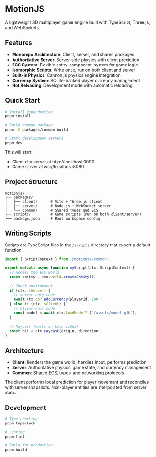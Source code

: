 # MotionJS

A lightweight 3D multiplayer game engine built with TypeScript, Three.js, and WebSockets.

## Features

- **Monorepo Architecture**: Client, server, and shared packages
- **Authoritative Server**: Server-side physics with client prediction
- **ECS System**: Flexible entity-component-system for game logic
- **Isomorphic Scripts**: Write once, run on both client and server
- **Built-in Physics**: Cannon.js physics engine integration
- **Currency System**: SQLite-backed player currency management
- **Hot Reloading**: Development mode with automatic reloading

## Quick Start

```bash
# Install dependencies
pnpm install

# Build common package
pnpm -C packages/common build

# Start development servers
pnpm dev
```

This will start:
- Client dev server at http://localhost:3000
- Game server at ws://localhost:8080

## Project Structure

```
motionjs/
├── packages/
│   ├── client/      # Vite + Three.js client
│   ├── server/      # Node.js + WebSocket server
│   └── common/      # Shared types and ECS
├── scripts/         # Game scripts (run on both client/server)
└── package.json     # Root workspace config
```

## Writing Scripts

Scripts are TypeScript files in the `/scripts` directory that export a default function:

```typescript
import { ScriptContext } from '@motionjs/common';

export default async function myScript(ctx: ScriptContext) {
  // Access the ECS world
  const entity = ctx.world.createEntity();
  
  // Check environment
  if (ctx.isServer) {
    // Server-only code
    await ctx.db?.addCurrency(playerId, 100);
  } else if (ctx.isClient) {
    // Client-only code
    const model = await ctx.loadModel?.('/assets/model.glb');
  }
  
  // Raycast (works on both sides)
  const hit = ctx.raycast(origin, direction);
}
```

## Architecture

- **Client**: Renders the game world, handles input, performs prediction
- **Server**: Authoritative physics, game state, and currency management
- **Common**: Shared ECS, types, and networking protocols

The client performs local prediction for player movement and reconciles with server snapshots. Non-player entities are interpolated from server state.

## Development

```bash
# Type checking
pnpm typecheck

# Linting
pnpm lint

# Build for production
pnpm build
```